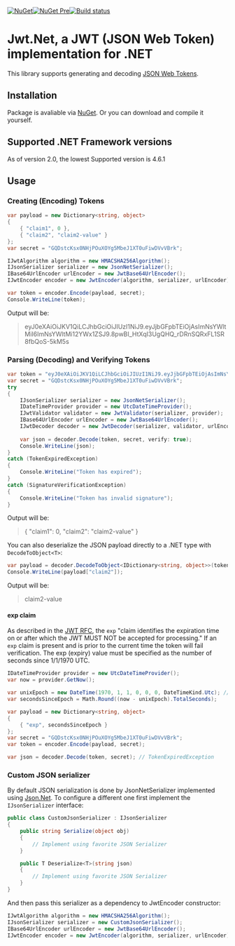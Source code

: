 [![NuGet](https://img.shields.io/nuget/v/jwt.svg)](https://www.nuget.org/packages/JWT)[![NuGet Pre](https://img.shields.io/nuget/vpre/jwt.svg)](https://www.nuget.org/packages/JWT)[![Build status](https://ci.appveyor.com/api/projects/status/dgcpnsa647u90pnh/branch/master?svg=true)](https://ci.appveyor.com/project/abatishchev/jwt/branch/master)

# Jwt.Net, a JWT (JSON Web Token) implementation for .NET

This library supports generating and decoding [JSON Web Tokens](http://tools.ietf.org/html/draft-jones-json-web-token-10).

## Installation
Package is avaliable via [NuGet](https://nuget.org/packages/JWT). Or you can download and compile it yourself.

## Supported .NET Framework versions
As of version 2.0, the lowest Supported version is 4.6.1

## Usage
### Creating (Encoding) Tokens

```csharp
var payload = new Dictionary<string, object>
{
    { "claim1", 0 },
    { "claim2", "claim2-value" }
};
var secret = "GQDstcKsx0NHjPOuXOYg5MbeJ1XT0uFiwDVvVBrk";

IJwtAlgorithm algorithm = new HMACSHA256Algorithm();
IJsonSerializer serializer = new JsonNetSerializer();
IBase64UrlEncoder urlEncoder = new JwtBase64UrlEncoder();
IJwtEncoder encoder = new JwtEncoder(algorithm, serializer, urlEncoder);

var token = encoder.Encode(payload, secret);
Console.WriteLine(token);
```

Output will be:

>eyJ0eXAiOiJKV1QiLCJhbGciOiJIUzI1NiJ9.eyJjbGFpbTEiOjAsImNsYWltMiI6ImNsYWltMi12YWx1ZSJ9.8pwBI_HtXqI3UgQHQ_rDRnSQRxFL1SR8fbQoS-5kM5s

### Parsing (Decoding) and Verifying Tokens

```csharp
var token = "eyJ0eXAiOiJKV1QiLCJhbGciOiJIUzI1NiJ9.eyJjbGFpbTEiOjAsImNsYWltMiI6ImNsYWltMi12YWx1ZSJ9.8pwBI_HtXqI3UgQHQ_rDRnSQRxFL1SR8fbQoS-5kM5s";
var secret = "GQDstcKsx0NHjPOuXOYg5MbeJ1XT0uFiwDVvVBrk";
try
{
    IJsonSerializer serializer = new JsonNetSerializer();
    IDateTimeProvider provider = new UtcDateTimeProvider();
    IJwtValidator validator = new JwtValidator(serializer, provider);
    IBase64UrlEncoder urlEncoder = new JwtBase64UrlEncoder();
    IJwtDecoder decoder = new JwtDecoder(serializer, validator, urlEncoder);
    
    var json = decoder.Decode(token, secret, verify: true);
    Console.WriteLine(json);
}
catch (TokenExpiredException)
{
    Console.WriteLine("Token has expired");
}
catch (SignatureVerificationException)
{
    Console.WriteLine("Token has invalid signature");
}
```

Output will be:

>{ "claim1": 0, "claim2": "claim2-value" }

You can also deserialize the JSON payload directly to a .NET type with `DecodeToObject<T>`:

```csharp
var payload = decoder.DecodeToObject<IDictionary<string, object>>(token, secret);
Console.WriteLine(payload["claim2"]);
```

Output will be:
    
>claim2-value

#### exp claim

As described in the [JWT RFC](https://tools.ietf.org/html/draft-ietf-oauth-json-web-token-32#section-4.1.4), the `exp` "claim identifies the expiration time on or after which the JWT MUST NOT be accepted for processing." If an `exp` claim is present and is prior to the current time the token will fail verification. The exp (expiry) value must be specified as the number of seconds since 1/1/1970 UTC.

```csharp
IDateTimeProvider provider = new UtcDateTimeProvider();
var now = provider.GetNow();

var unixEpoch = new DateTime(1970, 1, 1, 0, 0, 0, DateTimeKind.Utc); // or use JwtValidator.UnixEpoch
var secondsSinceEpoch = Math.Round((now - unixEpoch).TotalSeconds);

var payload = new Dictionary<string, object>
{
    { "exp", secondsSinceEpoch }
};
var secret = "GQDstcKsx0NHjPOuXOYg5MbeJ1XT0uFiwDVvVBrk";
var token = encoder.Encode(payload, secret);

var json = decoder.Decode(token, secret); // TokenExpiredException
```

### Custom JSON serializer

By default JSON serialization is done by JsonNetSerializer implemented using [Json.Net](https://www.json.net). To configure a different one first implement the `IJsonSerializer` interface:

```csharp
public class CustomJsonSerializer : IJsonSerializer
{
    public string Serialize(object obj)
    {
        // Implement using favorite JSON Serializer
    }

    public T Deserialize<T>(string json)
    {
        // Implement using favorite JSON Serializer
    }
}
```

And then pass this serializer as a dependency to JwtEncoder constructor:
```csharp
IJwtAlgorithm algorithm = new HMACSHA256Algorithm();
IJsonSerializer serializer = new CustomJsonSerializer();
IBase64UrlEncoder urlEncoder = new JwtBase64UrlEncoder();
IJwtEncoder encoder = new JwtEncoder(algorithm, serializer, urlEncoder);
```

